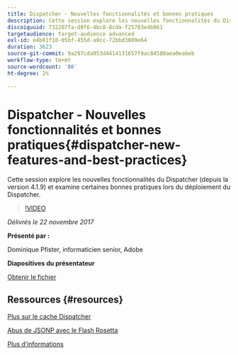 ```yaml
---
title: Dispatcher - Nouvelles fonctionnalités et bonnes pratiques
description: Cette session explore les nouvelles fonctionnalités du Dispatcher (depuis la version 4.1.9) et examine certaines bonnes pratiques lors du déploiement du Dispatcher.
discoiquuid: 732207fa-d0f6-4bc8-8cda-f25703e4b061
targetaudience: target-audience advanced
exl-id: e4b01f10-05bf-455d-a0cc-72bbd3009e64
duration: 3623
source-git-commit: 9a297cda953d4414131657f9ac84580aea0eabeb
workflow-type: tm+mt
source-wordcount: '86'
ht-degree: 2%

---
```


# Dispatcher - Nouvelles fonctionnalités et bonnes pratiques{#dispatcher-new-features-and-best-practices}

Cette session explore les nouvelles fonctionnalités du Dispatcher (depuis la version 4.1.9) et examine certaines bonnes pratiques lors du déploiement du Dispatcher.

>[!VIDEO](https://video.tv.adobe.com/v/20842/?quality=9)

*Délivrés le 22 novembre 2017*

**Présenté par :**

Dominique Pfister, informaticien senior, Adobe

**Diapositives du présentateur**

[Obtenir le fichier](assets/dispatcher-aemgemsnov2017.pdf)

## Ressources {#resources}

[Plus sur le cache Dispatcher](https://github.com/cqsupport/webinar-dispatchercache)

[Abus de JSONP avec le Flash Rosetta](https://miki.it/blog/2014/7/8/abusing-jsonp-with-rosetta-flash/)

[Plus d’informations](https://adobe-consulting-services.github.io/acs-aem-commons/features/dispatcher-ttl/index.html)

<!--
[Get back to the Overview](https://helpx.adobe.com/fr/experience-manager/kt/eseminars/gems/aem-index.html)
-->
